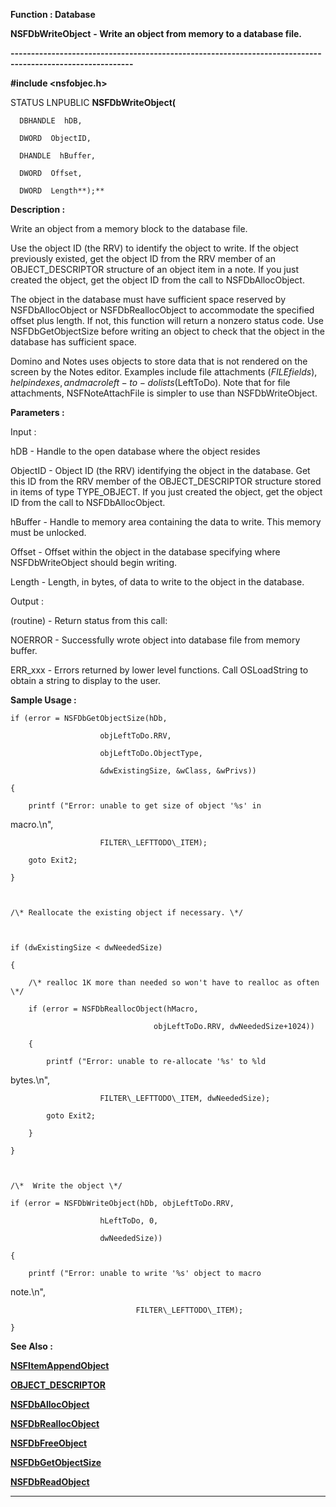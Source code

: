 




<!--
 /\* Font Definitions \*/
 @font-face
 {font-family:Courier;
 panose-1:2 7 4 9 2 2 5 2 4 4;}
@font-face
 {font-family:"Tms Rmn";
 panose-1:2 2 6 3 4 5 5 2 3 4;}
@font-face
 {font-family:Helv;
 panose-1:2 11 6 4 2 2 2 3 2 4;}
@font-face
 {font-family:"Cambria Math";
 panose-1:2 4 5 3 5 4 6 3 2 4;}
 /\* Style Definitions \*/
 p.MsoNormal, li.MsoNormal, div.MsoNormal
 {margin-top:0cm;
 margin-right:0cm;
 margin-bottom:8.0pt;
 margin-left:0cm;
 line-height:107%;
 font-size:11.0pt;
 font-family:"Calibri",sans-serif;}
.MsoChpDefault
 {font-size:11.0pt;}
.MsoPapDefault
 {margin-bottom:8.0pt;
 line-height:107%;}
 /\* Page Definitions \*/
 @page WordSection1
 {size:612.0pt 792.0pt;
 margin:72.0pt 72.0pt 72.0pt 72.0pt;}
div.WordSection1
 {page:WordSection1;}
-->




 


**Function : Database**



**NSFDbWriteObject** **- Write an
object from memory to a database file.**


**----------------------------------------------------------------------------------------------------------**



**#include <nsfobjec.h>**



STATUS
LNPUBLIC **NSFDbWriteObject(**  

      DBHANDLE  hDB,  

      DWORD  ObjectID,  

      DHANDLE  hBuffer,  

      DWORD  Offset,  

      DWORD  Length**);**



**Description :**



Write an
object from a memory block to the database file.  

  

Use the object ID (the RRV) to identify the object to write. If the object
previously existed, get the object ID from the RRV member of an
OBJECT\_DESCRIPTOR structure of an object item in a note. If you just created
the object, get the object ID from the call to NSFDbAllocObject.   

  

The object in the database must have sufficient space reserved by
NSFDbAllocObject or NSFDbReallocObject to accommodate the specified offset plus
length. If not, this function will return a nonzero status code. Use
NSFDbGetObjectSize before writing an object to check that the object in the
database has sufficient space.  

  

Domino and Notes uses objects to store data that is not rendered on the screen
by the Notes editor. Examples include file attachments ($FILE fields), help
indexes, and macro left-to-do lists ($LeftToDo). Note that for file
attachments, NSFNoteAttachFile is simpler to use than NSFDbWriteObject.


 


**Parameters :**



Input :  

hDB  -   Handle to the open database where the object resides  

  

ObjectID  -  Object ID (the RRV) identifying the object in the database. Get
this ID from the RRV member of the OBJECT\_DESCRIPTOR structure stored in items
of type TYPE\_OBJECT. If you just created the object, get the object ID from the
call to NSFDbAllocObject.  

  

hBuffer  -  Handle to memory area containing the data to write. This memory
must be unlocked.  

  

Offset  -  Offset within the object in the database specifying where
NSFDbWriteObject should begin writing.  

  

Length  -  Length, in bytes, of data to write to the object in the database.  

  




Output :  

(routine)  -  Return status from this call:   

  

NOERROR - Successfully wrote object into database file from memory buffer.  

  

ERR\_xxx - Errors returned by lower level functions. Call OSLoadString to obtain
a string to display to the user.  

  

  




 **Sample Usage :**


  

    if (error = NSFDbGetObjectSize(hDb,   

                        objLeftToDo.RRV,   

                        objLeftToDo.ObjectType,  

                        &dwExistingSize, &wClass, &wPrivs))  

    {  

        printf ("Error: unable to get size of object '%s' in
macro.\n",  

                        FILTER\_LEFTTODO\_ITEM);  

        goto Exit2;  

    }  

  

    /\* Reallocate the existing object if necessary. \*/  

  

    if (dwExistingSize < dwNeededSize)  

    {  

        /\* realloc 1K more than needed so won't have to realloc as often \*/  

        if (error = NSFDbReallocObject(hMacro,  

                                    objLeftToDo.RRV, dwNeededSize+1024))  

        {  

            printf ("Error: unable to re-allocate '%s' to %ld
bytes.\n",  

                        FILTER\_LEFTTODO\_ITEM, dwNeededSize);  

            goto Exit2;  

        }  

    }  

  

    /\*  Write the object \*/  

    if (error = NSFDbWriteObject(hDb, objLeftToDo.RRV,   

                        hLeftToDo, 0,  

                        dwNeededSize))  

    {  

        printf ("Error: unable to write '%s' object to macro
note.\n",  

                                FILTER\_LEFTTODO\_ITEM);  

    }


 **See Also :**


**[NSFItemAppendObject](NSFItemAppendObject.md)**


**[OBJECT\_DESCRIPTOR](notes:///852584E300582C9D/61FD4E9848264AD28525620B006BA8BD/004700B10077000185255EA0006A8D0C)**


**[NSFDbAllocObject](NSFDbAllocObject.md)**


**[NSFDbReallocObject](NSFDbReallocObject.md)**


**[NSFDbFreeObject](NSFDbFreeObject.md)**


**[NSFDbGetObjectSize](NSFDbGetObjectSize.md)**


**[NSFDbReadObject](NSFDbReadObject.md)**



----------------------------------------------------------------------------------------------------------


 





